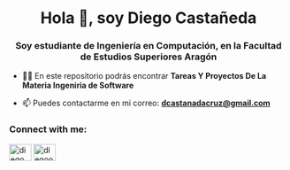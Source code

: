 <h1 align="center">Hola 👋, soy Diego Castañeda</h1>
<h3 align="center">Soy estudiante de Ingeniería en Computación, en la Facultad de Estudios Superiores Aragón</h3>

- 👨‍💻 En este repositorio podrás encontrar **Tareas Y Proyectos De La Materia Ingeniria de Software**

- 📫 Puedes contactarme en mi correo: **dcastanadacruz@gmail.com**

<h3 align="left">Connect with me:</h3>
<p align="left">
<a href="https://fb.com/diego castañeda" target="blank"><img align="center" src="https://raw.githubusercontent.com/rahuldkjain/github-profile-readme-generator/master/src/images/icons/Social/facebook.svg" alt="diego castañeda" height="30" width="40" /></a>
<a href="https://instagram.com/diegooo_cc" target="blank"><img align="center" src="https://raw.githubusercontent.com/rahuldkjain/github-profile-readme-generator/master/src/images/icons/Social/instagram.svg" alt="diegooo_cc" height="30" width="40" /></a>
</p>

